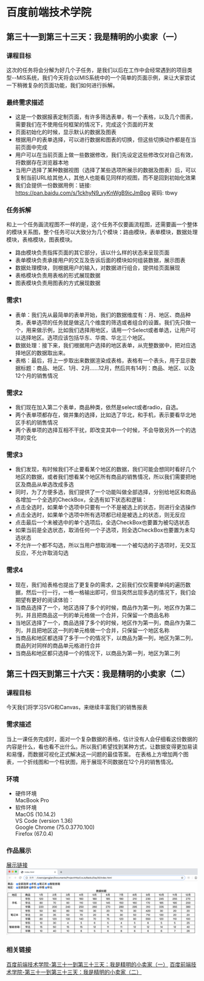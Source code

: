 # 百度前端技术学院  
## 第三十一到第三十三天：我是精明的小卖家（一）
### 课程目标  
这次的任务将会分解为好几个子任务，是我们以后在工作中会经常遇到的项目类型--MIS系统，我们今天将会以MIS系统中的一个简单的页面示例，来让大家尝试一下稍微复杂的页面功能，我们如何进行拆解。

### 最终需求描述
* 这是一个数据报表定制页面，有许多筛选表单，有一个表格，以及几个图表，需要我们在不使用任何框架的情况下，完成这个页面的开发
* 页面初始化的时候，显示默认的数据及图表
* 根据用户的表单选择，可以进行数据和图表的切换，但这些切换动作都是在当前页面中完成
* 用户可以在当前页面上做一些数据修改，我们先设定这些修改仅对自己有效，将数据存在浏览器本地
* 当用户选择了某种数据视图（选择了某些选项所展示的数据及图表）后，可以复制当前URL给其他人，其他人也能看见同样的视图，而不是回到初始化效果
* 我们会提供一份数据用例：链接: https://pan.baidu.com/s/1ckhyN9_vyKnWgB9icJmBpg 密码: tbwy

### 任务拆解
和上一个任务画流程图不一样的是，这个任务不仅要画流程图，还需要画一个整体的模块关系图，整个任务可以大致分为几个模块：路由模块，表单模块，数据处理模块，表格模块，图表模块。

* 路由模块负责指挥页面的其它部分，该以什么样的状态来呈现页面
* 表单模块负责承接用户的交互及告诉后面的模块如何组装数据，展示图表
* 数据处理模块，则根据用户的输入，对数据进行组合，提供给页面展现
* 表格模块负责用表格的形式展现数据
* 图表模块负责用图表的方式展现数据

### 需求1
* 表单：我们先从最简单的表单开始，我们的数据维度有：月、地区、商品种类，表单选项的任务就是做这几个维度的筛选或者组合的设置。我们先只做一个，用来做示例，比如我们选择用地区，请用一个Select或者单选，让用户可以选择地区。选项应该包括华东、华南、华北三个地区。
* 数据处理：接下来，我们根据用户选择的地区表单，从完整数据中，把对应选择地区的数据取出来。
* 表格：最后，将上一步取出来数据渲染成表格，表格有一个表头，用于显示数据标题：商品、地区、1月、2月……12月，然后共有14列：商品、地区、以及12个月的销售情况

### 需求2
* 我们现在加入第二个表单，商品种类，依然是select或者radio，自选。
* 两个表单项都存在，做并集的选择，比如选了华北，和手机，表示要看华北地区手机的销售情况
* 两个表单项的选择互相不干扰，即改变其中一个时候，不会导致另外一个的选项的变化

### 需求3
* 我们发现，有时候我们不止要看某个地区的数据，我们可能会想同时看好几个地区的数据，或者我们想看某个地区所有商品的销售情况，所以我们需要把地区及商品从单选改成多选
* 同时，为了方便多选，我们提供了一个功能叫做全部选择，分别给地区和商品各增加一个全选的CheckBox，全选有如下状态和逻辑：
* 点击全选时，如果单个选项中只要有一个不是被选上的状态，则进行全选操作
* 点击全选时，如果单个选项中所有选项都已经是被选上的状态，则无反应
* 点击最后一个未被选中的单个选项后，全选CheckBox也要置为被勾选状态
* 如果当前是全选状态，取消任何一个子选项，则全选CheckBox也要置为未勾选状态
* 不允许一个都不勾选，所以当用户想取消唯一一个被勾选的子选项时，无交互反应，不允许取消勾选

### 需求4
* 现在，我们给表格也提出了更复杂的需求，之前我们仅仅需要单纯的遍历数据，然后一行一行，一格一格输出即可，但当突然出现多选的情况下，我们会期望有更好的阅读体验：
* 当商品选择了一个，地区选择了多个的时候，商品作为第一列，地区作为第二列，并且把商品这一列的单元格做一个合并，只保留一个商品名称
* 当地区选择了一个，商品选择了多个的时候，地区作为第一列，商品作为第二列，并且把地区这一列的单元格做一个合并，只保留一个地区名称
* 当商品和地区都选择了多于一个的情况下，以商品为第一列，地区为第二列，商品列对同样的商品单元格进行合并
* 当商品和地区都只选择一个的情况下，以商品为第一列，地区为第二列

## 第三十四天到第三十六天：我是精明的小卖家（二）
### 课程目标  
今天我们将学习SVG和Canvas，来继续丰富我们的销售报表

### 需求描述
当上一课任务完成时，面对一个复杂数据的表格，估计没有人会仔细看这份数据的内容是什么，看也看不出什么。所以我们希望找到某种方式，让数据变得更加易读和易懂，而数据可视化正式解决这一问题的最佳答案。
在表格上方增加两个图表，一个折线图和一个柱状图，用于展现不同数据在12个月的销售情况。



### 环境
* 硬件环境  
MacBook Pro
* 软件环境  
MacOS (10.14.2)  
VS Code (version 1.36)  
Google Chrome (75.0.3770.100)  
Firefox (67.0.4)  

### 作品展示
[展示链接](https://gengjian1203.github.io/BaiDuIFE_Day31/)  
![Result](readme/result1.png "作品展示")

### 相关链接
[百度前端技术学院-第三十一到第三十三天：我是精明的小卖家（一）](http://ife.baidu.com/course/detail/id/53)
[百度前端技术学院-第三十一到第三十三天：我是精明的小卖家（二）](http://ife.baidu.com/course/detail/id/55)
